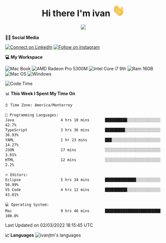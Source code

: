 <h1 align="center">Hi there I'm ivan <img src="https://raw.githubusercontent.com/ABSphreak/ABSphreak/master/gifs/Hi.gif" width="40px" /></h1>
<div align="center">
<img src="http://github-readme-streak-stats.herokuapp.com?user=ivanjtm&hide_border=true&background=00000000&border=FFFFFF00&sideNums=A8A8A8&sideLabels=A8A8A8&currStreakNum=FFC93C&dates=A8A8A8)](https://git.io/streak-stats"/>
</div>

**👦🏻 Social Media**

[![Connect on LinkedIn](https://img.shields.io/badge/LinkedIn-%230077B5.svg?&style=flat-square&logo=linkedin&logoColor=white)](https://www.linkedin.com/in/ivanjtm)
[![Follow on Instagram](https://img.shields.io/badge/Instagram-E4405F?style=flat-square&logo=instagram&logoColor=white)](https://www.instagram.com/ivanjtm)

**💻 My Workspace**

![Mac Book](https://img.shields.io/badge/Apple-MacBook_Pro_2019-999999?style=flat-square&logo=apple&logoColor=white)
![AMD Radeon Pro 5300M](https://img.shields.io/badge/AMD-Radeon_Pro_5300M-ED1C24?style=flat-square&logo=amd&logoColor=white)
![Intel Core i7 9th](https://img.shields.io/badge/Intel-Core_i7_9th-0071C5?style=flat-square&logo=intel&logoColor=white)
![Ram 16GB](https://img.shields.io/badge/RAM-16GB-230071C5?style=flat-square&logoColor=white)
![Mac OS](https://img.shields.io/badge/Mac%20OS-000000?style=flat-square&logo=apple&logoColor=white)
![Windows](https://img.shields.io/badge/Windows-0078D6?style=flat-square&logo=windows&logoColor=white)


<!--START_SECTION:waka-->
![Code Time](http://img.shields.io/badge/Code%20Time-619%20hrs%2053%20mins-blue)

📊 **This Week I Spent My Time On** 

```text
⌚︎ Time Zone: America/Monterrey

💬 Programming Languages: 
Java                     4 hrs 10 mins       ██████████░░░░░░░░░░░░░░░   42.7% 
TypeScript               3 hrs 36 mins       █████████░░░░░░░░░░░░░░░░   36.93% 
YAML                     1 hr 23 mins        ███░░░░░░░░░░░░░░░░░░░░░░   14.27% 
JSON                     17 mins             ░░░░░░░░░░░░░░░░░░░░░░░░░   3.01% 
HTML                     12 mins             ░░░░░░░░░░░░░░░░░░░░░░░░░   2.2%

🔥 Editors: 
Eclipse                  5 hrs 34 mins       ██████████████░░░░░░░░░░░   56.99% 
VS Code                  4 hrs 12 mins       ██████████░░░░░░░░░░░░░░░   43.01%

💻 Operating System: 
Mac                      9 hrs 46 mins       █████████████████████████   100.0%

```


 Last Updated on 02/03/2022 18:15:45 UTC
<!--END_SECTION:waka-->
**📈 Languages**
 ![ivanjtm's languages](https://wakatime.com/share/@ivanjtm/a32f83c6-d0c9-49a4-a5ae-d0440b950377.svg)
